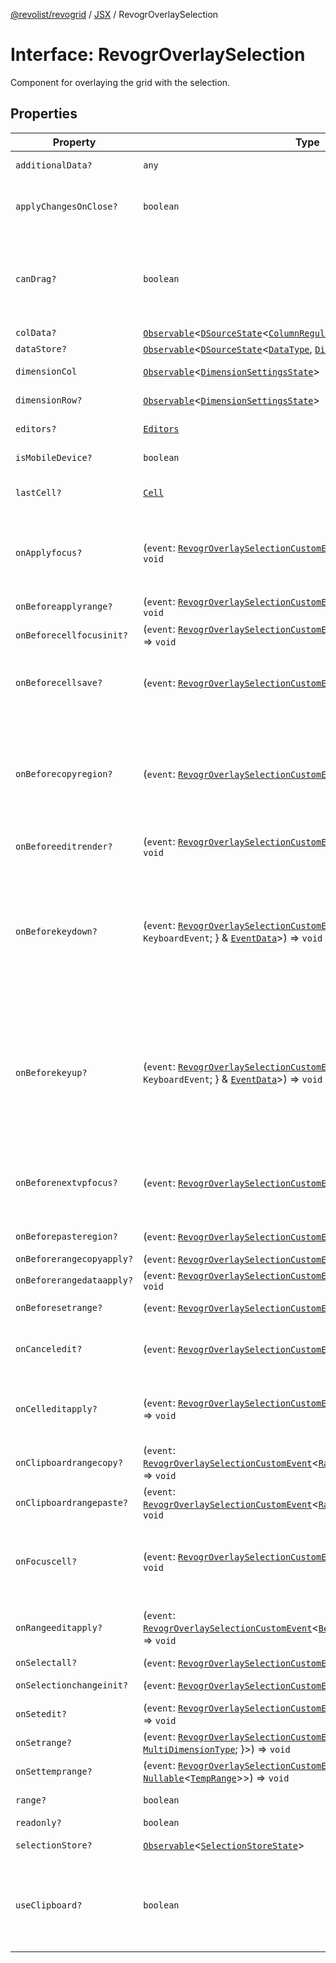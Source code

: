 [@revolist/revogrid](README.md) / [JSX](Namespace.JSX.md) / RevogrOverlaySelection

# Interface: RevogrOverlaySelection

Component for overlaying the grid with the selection.

## Properties

| Property | Type | Description | Defined in |
| ------ | ------ | ------ | ------ |
| `additionalData?` | `any` | Additional data to pass to renderer. | [src/components.d.ts:1884](https://github.com/revolist/revogrid/blob/73f8a5d0a8436a360d4f96a23968accd54f79b44/src/components.d.ts#L1884) |
| `applyChangesOnClose?` | `boolean` | If true applys changes when cell closes if not Escape. | [src/components.d.ts:1888](https://github.com/revolist/revogrid/blob/73f8a5d0a8436a360d4f96a23968accd54f79b44/src/components.d.ts#L1888) |
| `canDrag?` | `boolean` | Enable revogr-order-editor component (read more in revogr-order-editor component). Allows D&D. | [src/components.d.ts:1892](https://github.com/revolist/revogrid/blob/73f8a5d0a8436a360d4f96a23968accd54f79b44/src/components.d.ts#L1892) |
| `colData?` | [`Observable`](TypeAlias.Observable.md)\<[`DSourceState`](TypeAlias.DSourceState.md)\<[`ColumnRegular`](Interface.ColumnRegular.md), [`DimensionCols`](TypeAlias.DimensionCols.md)\>\> | Column data store. | [src/components.d.ts:1896](https://github.com/revolist/revogrid/blob/73f8a5d0a8436a360d4f96a23968accd54f79b44/src/components.d.ts#L1896) |
| `dataStore?` | [`Observable`](TypeAlias.Observable.md)\<[`DSourceState`](TypeAlias.DSourceState.md)\<[`DataType`](TypeAlias.DataType.md), [`DimensionRows`](TypeAlias.DimensionRows.md)\>\> | Row data store. | [src/components.d.ts:1900](https://github.com/revolist/revogrid/blob/73f8a5d0a8436a360d4f96a23968accd54f79b44/src/components.d.ts#L1900) |
| `dimensionCol` | [`Observable`](TypeAlias.Observable.md)\<[`DimensionSettingsState`](Interface.DimensionSettingsState.md)\> | Dimension settings X. | [src/components.d.ts:1904](https://github.com/revolist/revogrid/blob/73f8a5d0a8436a360d4f96a23968accd54f79b44/src/components.d.ts#L1904) |
| `dimensionRow?` | [`Observable`](TypeAlias.Observable.md)\<[`DimensionSettingsState`](Interface.DimensionSettingsState.md)\> | Dimension settings Y. | [src/components.d.ts:1908](https://github.com/revolist/revogrid/blob/73f8a5d0a8436a360d4f96a23968accd54f79b44/src/components.d.ts#L1908) |
| `editors?` | [`Editors`](TypeAlias.Editors.md) | Custom editors register. | [src/components.d.ts:1912](https://github.com/revolist/revogrid/blob/73f8a5d0a8436a360d4f96a23968accd54f79b44/src/components.d.ts#L1912) |
| `isMobileDevice?` | `boolean` | Is mobile view mode. | [src/components.d.ts:1916](https://github.com/revolist/revogrid/blob/73f8a5d0a8436a360d4f96a23968accd54f79b44/src/components.d.ts#L1916) |
| `lastCell?` | [`Cell`](Interface.Cell.md) | Last real coordinates positions + 1. | [src/components.d.ts:1920](https://github.com/revolist/revogrid/blob/73f8a5d0a8436a360d4f96a23968accd54f79b44/src/components.d.ts#L1920) |
| `onApplyfocus?` | (`event`: [`RevogrOverlaySelectionCustomEvent`](Interface.RevogrOverlaySelectionCustomEvent.md)\<[`FocusRenderEvent`](Interface.FocusRenderEvent.md)\>) => `void` | Before cell get focused. To prevent the default behavior of applying the edit data, you can call `e.preventDefault()`. | [src/components.d.ts:1924](https://github.com/revolist/revogrid/blob/73f8a5d0a8436a360d4f96a23968accd54f79b44/src/components.d.ts#L1924) |
| `onBeforeapplyrange?` | (`event`: [`RevogrOverlaySelectionCustomEvent`](Interface.RevogrOverlaySelectionCustomEvent.md)\<[`FocusRenderEvent`](Interface.FocusRenderEvent.md)\>) => `void` | Before range applied. | [src/components.d.ts:1928](https://github.com/revolist/revogrid/blob/73f8a5d0a8436a360d4f96a23968accd54f79b44/src/components.d.ts#L1928) |
| `onBeforecellfocusinit?` | (`event`: [`RevogrOverlaySelectionCustomEvent`](Interface.RevogrOverlaySelectionCustomEvent.md)\<[`BeforeSaveDataDetails`](TypeAlias.BeforeSaveDataDetails.md)\>) => `void` | Before cell focus. | [src/components.d.ts:1932](https://github.com/revolist/revogrid/blob/73f8a5d0a8436a360d4f96a23968accd54f79b44/src/components.d.ts#L1932) |
| `onBeforecellsave?` | (`event`: [`RevogrOverlaySelectionCustomEvent`](Interface.RevogrOverlaySelectionCustomEvent.md)\<`any`\>) => `void` | Runs before cell save. Can be used to override or cancel original save. | [src/components.d.ts:1936](https://github.com/revolist/revogrid/blob/73f8a5d0a8436a360d4f96a23968accd54f79b44/src/components.d.ts#L1936) |
| `onBeforecopyregion?` | (`event`: [`RevogrOverlaySelectionCustomEvent`](Interface.RevogrOverlaySelectionCustomEvent.md)\<`any`\>) => `void` | Before clipboard copy happened. Validate data before copy. To prevent the default behavior of editing data and use your own implementation, call `e.preventDefault()`. | [src/components.d.ts:1940](https://github.com/revolist/revogrid/blob/73f8a5d0a8436a360d4f96a23968accd54f79b44/src/components.d.ts#L1940) |
| `onBeforeeditrender?` | (`event`: [`RevogrOverlaySelectionCustomEvent`](Interface.RevogrOverlaySelectionCustomEvent.md)\<[`FocusRenderEvent`](Interface.FocusRenderEvent.md)\>) => `void` | Before editor render. | [src/components.d.ts:1944](https://github.com/revolist/revogrid/blob/73f8a5d0a8436a360d4f96a23968accd54f79b44/src/components.d.ts#L1944) |
| `onBeforekeydown?` | (`event`: [`RevogrOverlaySelectionCustomEvent`](Interface.RevogrOverlaySelectionCustomEvent.md)\<\{ `original`: `KeyboardEvent`; \} & [`EventData`](TypeAlias.EventData.md)\>) => `void` | Before key up event proxy, used to prevent key up trigger. If you have some custom behaviour event, use this event to check if it wasn't processed by internal logic. Call preventDefault(). | [src/components.d.ts:1948](https://github.com/revolist/revogrid/blob/73f8a5d0a8436a360d4f96a23968accd54f79b44/src/components.d.ts#L1948) |
| `onBeforekeyup?` | (`event`: [`RevogrOverlaySelectionCustomEvent`](Interface.RevogrOverlaySelectionCustomEvent.md)\<\{ `original`: `KeyboardEvent`; \} & [`EventData`](TypeAlias.EventData.md)\>) => `void` | Before key down event proxy, used to prevent key down trigger. If you have some custom behaviour event, use this event to check if it wasn't processed by internal logic. Call preventDefault(). | [src/components.d.ts:1952](https://github.com/revolist/revogrid/blob/73f8a5d0a8436a360d4f96a23968accd54f79b44/src/components.d.ts#L1952) |
| `onBeforenextvpfocus?` | (`event`: [`RevogrOverlaySelectionCustomEvent`](Interface.RevogrOverlaySelectionCustomEvent.md)\<[`Cell`](Interface.Cell.md)\>) => `void` | Fired when change of viewport happens. Usually when we switch between pinned regions. | [src/components.d.ts:1956](https://github.com/revolist/revogrid/blob/73f8a5d0a8436a360d4f96a23968accd54f79b44/src/components.d.ts#L1956) |
| `onBeforepasteregion?` | (`event`: [`RevogrOverlaySelectionCustomEvent`](Interface.RevogrOverlaySelectionCustomEvent.md)\<`any`\>) => `void` | Before region paste happened. | [src/components.d.ts:1960](https://github.com/revolist/revogrid/blob/73f8a5d0a8436a360d4f96a23968accd54f79b44/src/components.d.ts#L1960) |
| `onBeforerangecopyapply?` | (`event`: [`RevogrOverlaySelectionCustomEvent`](Interface.RevogrOverlaySelectionCustomEvent.md)\<[`ChangedRange`](TypeAlias.ChangedRange.md)\>) => `void` | Before range copy. | [src/components.d.ts:1964](https://github.com/revolist/revogrid/blob/73f8a5d0a8436a360d4f96a23968accd54f79b44/src/components.d.ts#L1964) |
| `onBeforerangedataapply?` | (`event`: [`RevogrOverlaySelectionCustomEvent`](Interface.RevogrOverlaySelectionCustomEvent.md)\<[`FocusRenderEvent`](Interface.FocusRenderEvent.md)\>) => `void` | Range data apply. | [src/components.d.ts:1968](https://github.com/revolist/revogrid/blob/73f8a5d0a8436a360d4f96a23968accd54f79b44/src/components.d.ts#L1968) |
| `onBeforesetrange?` | (`event`: [`RevogrOverlaySelectionCustomEvent`](Interface.RevogrOverlaySelectionCustomEvent.md)\<`any`\>) => `void` | Before range selection applied. | [src/components.d.ts:1972](https://github.com/revolist/revogrid/blob/73f8a5d0a8436a360d4f96a23968accd54f79b44/src/components.d.ts#L1972) |
| `onCanceledit?` | (`event`: [`RevogrOverlaySelectionCustomEvent`](Interface.RevogrOverlaySelectionCustomEvent.md)\<`any`\>) => `void` | Used for editors support when editor close requested. | [src/components.d.ts:1976](https://github.com/revolist/revogrid/blob/73f8a5d0a8436a360d4f96a23968accd54f79b44/src/components.d.ts#L1976) |
| `onCelleditapply?` | (`event`: [`RevogrOverlaySelectionCustomEvent`](Interface.RevogrOverlaySelectionCustomEvent.md)\<[`BeforeSaveDataDetails`](TypeAlias.BeforeSaveDataDetails.md)\>) => `void` | Cell edit apply to the data source. Triggers datasource edit on the root level. | [src/components.d.ts:1980](https://github.com/revolist/revogrid/blob/73f8a5d0a8436a360d4f96a23968accd54f79b44/src/components.d.ts#L1980) |
| `onClipboardrangecopy?` | (`event`: [`RevogrOverlaySelectionCustomEvent`](Interface.RevogrOverlaySelectionCustomEvent.md)\<[`RangeClipboardCopyEventProps`](TypeAlias.RangeClipboardCopyEventProps.md)\>) => `void` | Range copy. | [src/components.d.ts:1984](https://github.com/revolist/revogrid/blob/73f8a5d0a8436a360d4f96a23968accd54f79b44/src/components.d.ts#L1984) |
| `onClipboardrangepaste?` | (`event`: [`RevogrOverlaySelectionCustomEvent`](Interface.RevogrOverlaySelectionCustomEvent.md)\<[`RangeClipboardPasteEvent`](TypeAlias.RangeClipboardPasteEvent.md)\>) => `void` | Range paste event. | [src/components.d.ts:1988](https://github.com/revolist/revogrid/blob/73f8a5d0a8436a360d4f96a23968accd54f79b44/src/components.d.ts#L1988) |
| `onFocuscell?` | (`event`: [`RevogrOverlaySelectionCustomEvent`](Interface.RevogrOverlaySelectionCustomEvent.md)\<[`ApplyFocusEvent`](Interface.ApplyFocusEvent.md)\>) => `void` | Cell get focused. To prevent the default behavior of applying the edit data, you can call `e.preventDefault()`. | [src/components.d.ts:1992](https://github.com/revolist/revogrid/blob/73f8a5d0a8436a360d4f96a23968accd54f79b44/src/components.d.ts#L1992) |
| `onRangeeditapply?` | (`event`: [`RevogrOverlaySelectionCustomEvent`](Interface.RevogrOverlaySelectionCustomEvent.md)\<[`BeforeRangeSaveDataDetails`](TypeAlias.BeforeRangeSaveDataDetails.md)\>) => `void` | Range data apply. Triggers datasource edit on the root level. | [src/components.d.ts:1996](https://github.com/revolist/revogrid/blob/73f8a5d0a8436a360d4f96a23968accd54f79b44/src/components.d.ts#L1996) |
| `onSelectall?` | (`event`: [`RevogrOverlaySelectionCustomEvent`](Interface.RevogrOverlaySelectionCustomEvent.md)\<`any`\>) => `void` | Select all. | [src/components.d.ts:2000](https://github.com/revolist/revogrid/blob/73f8a5d0a8436a360d4f96a23968accd54f79b44/src/components.d.ts#L2000) |
| `onSelectionchangeinit?` | (`event`: [`RevogrOverlaySelectionCustomEvent`](Interface.RevogrOverlaySelectionCustomEvent.md)\<[`ChangedRange`](TypeAlias.ChangedRange.md)\>) => `void` | Selection range changed. | [src/components.d.ts:2004](https://github.com/revolist/revogrid/blob/73f8a5d0a8436a360d4f96a23968accd54f79b44/src/components.d.ts#L2004) |
| `onSetedit?` | (`event`: [`RevogrOverlaySelectionCustomEvent`](Interface.RevogrOverlaySelectionCustomEvent.md)\<[`BeforeSaveDataDetails`](TypeAlias.BeforeSaveDataDetails.md)\>) => `void` | Set edit cell. | [src/components.d.ts:2008](https://github.com/revolist/revogrid/blob/73f8a5d0a8436a360d4f96a23968accd54f79b44/src/components.d.ts#L2008) |
| `onSetrange?` | (`event`: [`RevogrOverlaySelectionCustomEvent`](Interface.RevogrOverlaySelectionCustomEvent.md)\<[`RangeArea`](TypeAlias.RangeArea.md) & \{ `type`: [`MultiDimensionType`](TypeAlias.MultiDimensionType.md); \}\>) => `void` | Set range. | [src/components.d.ts:2012](https://github.com/revolist/revogrid/blob/73f8a5d0a8436a360d4f96a23968accd54f79b44/src/components.d.ts#L2012) |
| `onSettemprange?` | (`event`: [`RevogrOverlaySelectionCustomEvent`](Interface.RevogrOverlaySelectionCustomEvent.md)\<`null` \| [`Nullable`](TypeAlias.Nullable.md)\<[`TempRange`](TypeAlias.TempRange.md)\>\>) => `void` | Set temp range area during autofill. | [src/components.d.ts:2016](https://github.com/revolist/revogrid/blob/73f8a5d0a8436a360d4f96a23968accd54f79b44/src/components.d.ts#L2016) |
| `range?` | `boolean` | Range selection allowed. | [src/components.d.ts:2020](https://github.com/revolist/revogrid/blob/73f8a5d0a8436a360d4f96a23968accd54f79b44/src/components.d.ts#L2020) |
| `readonly?` | `boolean` | Readonly mode. | [src/components.d.ts:2024](https://github.com/revolist/revogrid/blob/73f8a5d0a8436a360d4f96a23968accd54f79b44/src/components.d.ts#L2024) |
| `selectionStore?` | [`Observable`](TypeAlias.Observable.md)\<[`SelectionStoreState`](TypeAlias.SelectionStoreState.md)\> | Selection, range, focus. | [src/components.d.ts:2028](https://github.com/revolist/revogrid/blob/73f8a5d0a8436a360d4f96a23968accd54f79b44/src/components.d.ts#L2028) |
| `useClipboard?` | `boolean` | Enable revogr-clipboard component (read more in revogr-clipboard component). Allows copy/paste. | [src/components.d.ts:2032](https://github.com/revolist/revogrid/blob/73f8a5d0a8436a360d4f96a23968accd54f79b44/src/components.d.ts#L2032) |
